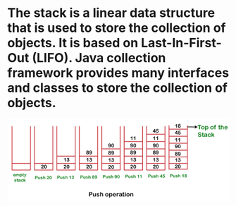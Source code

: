 # The stack is a linear data structure that is used to store the collection of objects. It is based on Last-In-First-Out (LIFO). Java collection framework provides many interfaces and classes to store the collection of objects.

![alt text](image.png)
